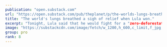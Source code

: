 ```yaml
---
publication: "open.substack.com"
url: "https://open.substack.com/pub/theplanet/p/the-worlds-lungs-breathed-a-sigh"
title: "The world's lungs breathed a sigh of relief when Lula won."
excerpt: "Tonight, Lula said that he would fight for a "zero-deforestation" target in the Amazon. Note that this is not a zero-illegal-deforestation target; he spoke about all deforestation. According to recent research, Luna's victory might stop the destruction of 75,960 km2 of the Amazon rainforest by 2030. The size of that territory is comparable to Panama. Brazil's emissions would be significantly reduced if this were done in conjunction with a renewed emphasis on forest restoration."
image: "https://substackcdn.com/image/fetch/w_1200,h_600,c_limit,f_jpg,q_auto:good,fl_progressive:steep/https%3A%2F%2Fbucketeer-e05bbc84-baa3-437e-9518-adb32be77984.s3.amazonaws.com%2Fpublic%2Fimages%2F59825339-33a0-4f71-bb93-731c5659f943_1080x608.jpeg"
group: pro
rank: 8
---
```

